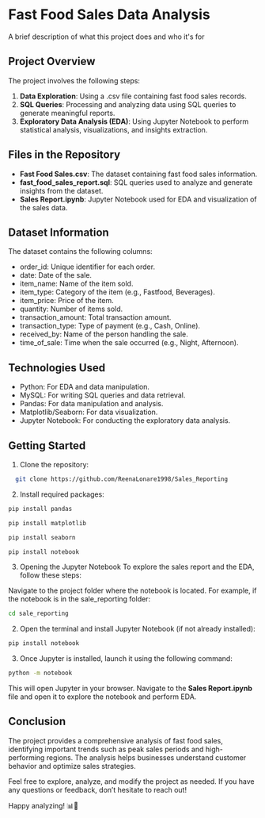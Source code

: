 
# Fast Food Sales Data Analysis

A brief description of what this project does and who it's for


## Project Overview

The project involves the following steps:

1. **Data Exploration**: Using a .csv file containing fast food sales  records.
2. **SQL Queries**: Processing and analyzing data using SQL queries to generate meaningful reports.
3. **Exploratory Data Analysis (EDA)**: Using Jupyter Notebook to perform statistical analysis, visualizations, and insights extraction.
## Files in the Repository

* **Fast Food Sales.csv**: The dataset containing fast food sales information.
* **fast_food_sales_report.sql**: SQL queries used to analyze and generate insights from the dataset.
* **Sales Report.ipynb**: Jupyter Notebook used for EDA and visualization of the sales data.
## Dataset Information

The dataset contains the following columns:

* order_id: Unique identifier for each order.
* date: Date of the sale.
* item_name: Name of the item sold.
* item_type: Category of the item (e.g., Fastfood, Beverages).
* item_price: Price of the item.
* quantity: Number of items sold.
* transaction_amount: Total transaction amount.
* transaction_type: Type of payment (e.g., Cash, Online).
* received_by: Name of the person handling the sale.
* time_of_sale: Time when the sale occurred (e.g., Night, Afternoon).
## Technologies Used

* Python: For EDA and data manipulation.
* MySQL: For writing SQL queries and data retrieval.
* Pandas: For data manipulation and analysis.
* Matplotlib/Seaborn: For data visualization.
* Jupyter Notebook: For conducting the exploratory data analysis.
## Getting Started

1. Clone the repository:
```bash
  git clone https://github.com/ReenaLonare1998/Sales_Reporting
```
    

2. Install required packages:
```bash
pip install pandas

pip install matplotlib

pip install seaborn

pip install notebook
```

3. Opening the Jupyter Notebook
To explore the sales report and the EDA, follow these steps:

Navigate to the project folder where the notebook is located. For example, if the notebook is in the sale_reporting folder:
```bash
cd sale_reporting
```
2. Open the terminal and install Jupyter Notebook (if not already installed):

```bash
pip install notebook
```
3. Once Jupyter is installed, launch it using the following command:

```bash
python -m notebook
```
This will open Jupyter in your browser. Navigate to the **Sales Report.ipynb**  file and open it to explore the notebook and perform EDA.
## Conclusion

The project provides a comprehensive analysis of fast food sales, identifying important trends such as peak sales periods and high-performing regions. The analysis helps businesses understand customer behavior and optimize sales strategies.




Feel free to explore, analyze, and modify the project as needed. If you have any questions or feedback, don’t hesitate to reach out!

Happy analyzing! 📊🍟
